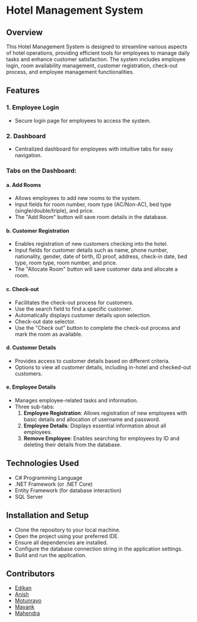 # Hotel Management System

## Overview

This Hotel Management System is designed to streamline various aspects of hotel operations, providing efficient tools for employees to manage daily tasks and enhance customer satisfaction. The system includes employee login, room availability management, customer registration, check-out process, and employee management functionalities.

## Features

### 1. Employee Login

- Secure login page for employees to access the system.

### 2. Dashboard

- Centralized dashboard for employees with intuitive tabs for easy navigation.

### Tabs on the Dashboard:

#### a. Add Rooms

- Allows employees to add new rooms to the system.
- Input fields for room number, room type (AC/Non-AC), bed type (single/double/triple), and price.
- The "Add Room" button will save room details in the database.

#### b. Customer Registration

- Enables registration of new customers checking into the hotel.
- Input fields for customer details such as name, phone number, nationality, gender, date of birth, ID proof, address, check-in date, bed type, room type, room number, and price.
- The "Allocate Room" button will save customer data and allocate a room.

#### c. Check-out

- Facilitates the check-out process for customers.
- Use the search field to find a specific customer.
- Automatically displays customer details upon selection.
- Check-out date selector.
- Use the "Check out" button to complete the check-out process and mark the room as available.

#### d. Customer Details

- Provides access to customer details based on different criteria.
- Options to view all customer details, including in-hotel and checked-out customers.

#### e. Employee Details

- Manages employee-related tasks and information.
- Three sub-tabs:
  1. **Employee Registration**: Allows registration of new employees with basic details and allocation of username and password.
  2. **Employee Details**: Displays essential information about all employees.
  3. **Remove Employee**: Enables searching for employees by ID and deleting their details from the database.

## Technologies Used

- C# Programming Language
- .NET Framework (or .NET Core)
- Entity Framework (for database interaction)
- SQL Server 

## Installation and Setup

- Clone the repository to your local machine.
- Open the project using your preferred IDE.
- Ensure all dependencies are installed.
- Configure the database connection string in the application settings.
- Build and run the application.

## Contributors

- [Edikan](https://github.com/EdisCode)
- [Anish](https://github.com/AnishReddi)
- [Motunrayo](http://github.com/Ogunseyemo)
- [Mayank](https://github.com/MayankSharma247)
- [Mahendra](https://github.com/patelmp)
